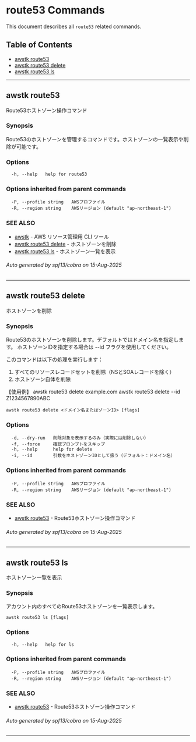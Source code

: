 # route53 Commands

This document describes all `route53` related commands.

## Table of Contents

- [awstk route53](#awstk-route53)
- [awstk route53 delete](#awstk-route53-delete)
- [awstk route53 ls](#awstk-route53-ls)

---

## awstk route53

Route53ホストゾーン操作コマンド

### Synopsis

Route53のホストゾーンを管理するコマンドです。ホストゾーンの一覧表示や削除が可能です。

### Options

```
  -h, --help   help for route53
```

### Options inherited from parent commands

```
  -P, --profile string   AWSプロファイル
  -R, --region string    AWSリージョン (default "ap-northeast-1")
```

### SEE ALSO

* [awstk](README.md)	 - AWS リソース管理用 CLI ツール
* [awstk route53 delete](route53.md#awstk-route53-delete)	 - ホストゾーンを削除
* [awstk route53 ls](route53.md#awstk-route53-ls)	 - ホストゾーン一覧を表示

###### Auto generated by spf13/cobra on 15-Aug-2025

---

## awstk route53 delete

ホストゾーンを削除

### Synopsis

Route53のホストゾーンを削除します。デフォルトではドメイン名を指定します。
ホストゾーンIDを指定する場合は --id フラグを使用してください。

このコマンドは以下の処理を実行します：
1. すべてのリソースレコードセットを削除（NSとSOAレコードを除く）
2. ホストゾーン自体を削除

【使用例】
  awstk route53 delete example.com
  awstk route53 delete --id Z1234567890ABC

```
awstk route53 delete <ドメイン名またはゾーンID> [flags]
```

### Options

```
  -d, --dry-run   削除対象を表示するのみ（実際には削除しない）
  -f, --force     確認プロンプトをスキップ
  -h, --help      help for delete
  -i, --id        引数をホストゾーンIDとして扱う（デフォルト：ドメイン名）
```

### Options inherited from parent commands

```
  -P, --profile string   AWSプロファイル
  -R, --region string    AWSリージョン (default "ap-northeast-1")
```

### SEE ALSO

* [awstk route53](route53.md)	 - Route53ホストゾーン操作コマンド

###### Auto generated by spf13/cobra on 15-Aug-2025

---

## awstk route53 ls

ホストゾーン一覧を表示

### Synopsis

アカウント内のすべてのRoute53ホストゾーンを一覧表示します。

```
awstk route53 ls [flags]
```

### Options

```
  -h, --help   help for ls
```

### Options inherited from parent commands

```
  -P, --profile string   AWSプロファイル
  -R, --region string    AWSリージョン (default "ap-northeast-1")
```

### SEE ALSO

* [awstk route53](route53.md)	 - Route53ホストゾーン操作コマンド

###### Auto generated by spf13/cobra on 15-Aug-2025

---

